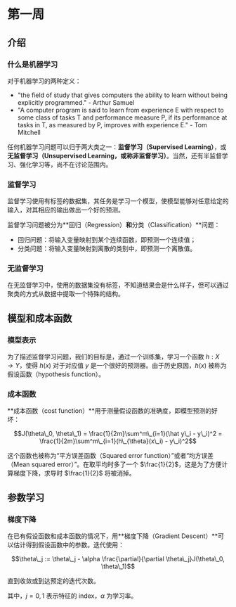# 第一周

## 介绍

### 什么是机器学习

对于机器学习的两种定义：

* "the field of study that gives computers the ability to learn without being explicitly programmed."    - Arthur Samuel
* "A computer program is said to learn from experience E with respect to some class of tasks T and performance measure P, if its performance at tasks in T, as measured by P, improves with experience E."    - Tom Mitchell

任何机器学习问题可以归于两大类之一：**监督学习（Supervised Learning）**，或**无监督学习（Unsupervised Learning，或称非监督学习）**。当然，还有半监督学习、强化学习等，尚不在讨论范围内。

### 监督学习

监督学习使用有标签的数据集，其任务是学习一个模型，使模型能够对任意给定的输入，对其相应的输出做出一个好的预测。

监督学习问题被分为**回归（Regression）**和**分类（Classification）**问题：

* 回归问题：将输入变量映射到某个连续函数，即预测一个连续值；
* 分类问题：将输入变量映射到离散的类别中，即预测一个离散值。

### 无监督学习

在无监督学习中，使用的数据集没有标签，不知道结果会是什么样子，但可以通过聚类的方式从数据中提取一个特殊的结构。

## 模型和成本函数

### 模型表示

为了描述监督学习问题，我们的目标是，通过一个训练集，学习一个函数 $h : X \rightarrow Y$，使得 $h(x)$ 对于对应值 $y$ 是一个很好的预测器。由于历史原因，$h(x)$ 被称为假设函数（hypothesis function）。

### 成本函数

**成本函数（cost function）**用于测量假设函数的准确度，即模型预测的好坏：

$$J(\theta\_0, \theta\_1) = \frac{1}{2m}\sum^m\_{i=1}(\hat y\_i - y\_i)^2 = \frac{1}{2m}\sum^m\_{i=1}(h\_{\theta}(x\_i) - y\_i)^2$$

这个函数也被称为“平方误差函数（Squared error function）”或者“均方误差（Mean squared error）”。在取平均时多了一个 $\frac{1}{2}$，这是为了方便计算梯度下降，求导时 $\frac{1}{2}$ 将被消掉。

## 参数学习

### 梯度下降

在已有假设函数和成本函数的情况下，用**梯度下降（Gradient Descent）**可以估计得到假设函数中的参数。迭代使用：

$$\theta\_j := \theta\_j - \alpha \frac{\partial}{\partial \theta\_j}J(\theta\_0, \theta\_1)$$

直到收敛或到达预定的迭代次数。

其中，$j = 0,1$ 表示特征的 index，$\alpha$ 为学习率。

<!--### 线性回归的梯度下降

对于线性回归

$$\theta\_0 := \theta\_0 - \alpha \frac{1}{m}\sum^m\_{i=1}(h\_{\theta}(x\_i) - y\_i)$$

$$\theta\_1 := \theta\_1 - \alpha \frac{1}{m}\sum^m\_{i=1}((h\_{\theta}(x\_i) - y\_i)x\_i)$$-->

<script type="text/x-mathjax-config">
 MathJax.Hub.Config({
   tex2jax: {inlineMath: [ ['$', '$'] ],
         displayMath: [ ['$$', '$$']]}
 });
</script>

<script src="https://cdn.bootcss.com/mathjax/2.7.4/latest.js?config=default"></script>